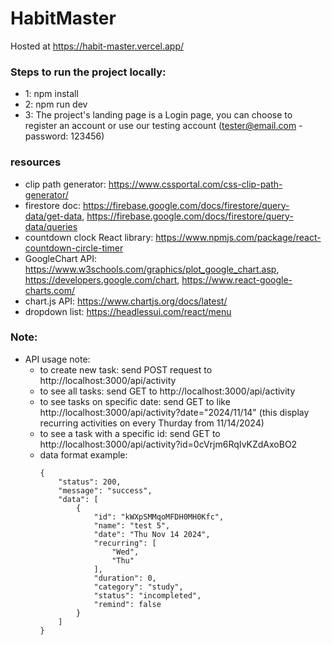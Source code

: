 # HabitMaster 
Hosted at https://habit-master.vercel.app/

### Steps to run the project locally:
- 1: npm install 
- 2: npm run dev
- 3: The project's landing page is a Login page, you can choose to register an account or use our testing account (tester@email.com - password: 123456)


### resources
- clip path generator: https://www.cssportal.com/css-clip-path-generator/
- firestore doc: https://firebase.google.com/docs/firestore/query-data/get-data, https://firebase.google.com/docs/firestore/query-data/queries
- countdown clock React library: https://www.npmjs.com/package/react-countdown-circle-timer
- GoogleChart API: https://www.w3schools.com/graphics/plot_google_chart.asp, https://developers.google.com/chart, https://www.react-google-charts.com/
- chart.js API: https://www.chartjs.org/docs/latest/
- dropdown list: https://headlessui.com/react/menu

### Note:
- API usage note:
    - to create new task: send POST request to http://localhost:3000/api/activity
    - to see all tasks: send GET to http://localhost:3000/api/activity
    - to see tasks on specific date: send GET to like http://localhost:3000/api/activity?date="2024/11/14" (this display recurring activities on every Thurday from 11/14/2024)
    - to see a task with a specific id: send GET to http://localhost:3000/api/activity?id=0cVrjm6RqIvKZdAxoBO2
    - data format example: 
        ```
        {
            "status": 200,
            "message": "success",
            "data": [
                {
                    "id": "kWXpSMMqoMFDH0MH0Kfc",
                    "name": "test 5",
                    "date": "Thu Nov 14 2024",
                    "recurring": [
                        "Wed",
                        "Thu"
                    ],
                    "duration": 0,
                    "category": "study",
                    "status": "incompleted",
                    "remind": false
                }
            ]
        }
        ```
